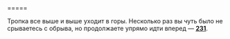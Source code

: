 =====

Тропка все выше и выше уходит в горы. Несколько раз вы чуть было не срываетесь с обрыва, но продолжаете упрямо идти вперед — [**231**](#n_231).

